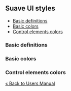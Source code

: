 ## Suave UI styles

- [Basic definitions](#style-basic)
- [Basic colors](#style-basic-colors)
- [Control elements colors](#style-controls-colors)


### <a name="style-basic"/>Basic definitions




### <a name="style-basic-colors"/>Basic colors


### <a name="style-controls-colors"/>Control elements colors


[&laquo; Back to Users Manual](index.md)
